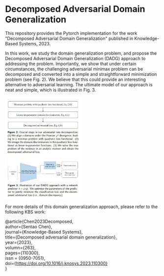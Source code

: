 # Decomposed Adversarial Domain Generalization

This repository provides the Pytorch implementation for the work "Decomposed Adversarial Domain Generalization" published in Knowledge-Based Systems, 2023. 

In this work, we study the domain generalization problem, and propose the Decomposed Adversarial Domain Generalization (DADG) approach to addressing the problem.
Importantly, we show that under certain circumstances, the challenging adversarial minimax problem can be decomposed and converted into a simple and straightforward minimization problem (see Fig. 2). We believe that this could provide an interesting alternative to adversarial learning. The ultimate model of our approach is neat and simple, which is illustrated in Fig. 3.

<img src="Loss.jpg" width="50%">

<img src="Model.jpg" width="50%">


For more details of this domain generalization approach, please refer to the following KBS work: 

@article{Chen2023Decomposed,  
  author={Sentao Chen},  
  journal={Knowledge-Based Systems},   
  title={Decomposed adversarial domain generalization},   
  year={2023},  
  volumn={263},  
  pages={110300},   
  issn = {0950-7051},  
  doi={https://doi.org/10.1016/j.knosys.2023.110300}   
  }
 

